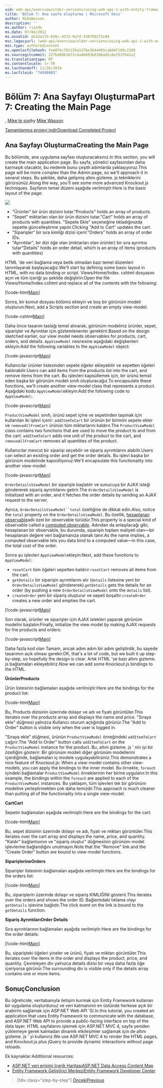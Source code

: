 ```yaml
---
uid: web-api/overview/older-versions/using-web-api-1-with-entity-framework-5/using-web-api-with-entity-framework-part-7
title: 'Bölüm 7: Ana sayfa oluşturma | Microsoft Docs'
author: MikeWasson
description: ''
ms.author: riande
ms.date: 07/04/2012
ms.assetid: eb32a17b-626c-4373-9a7d-3387992f3c04
msc.legacyurl: /web-api/overview/older-versions/using-web-api-1-with-entity-framework-5/using-web-api-with-entity-framework-part-7
msc.type: authoredcontent
ms.openlocfilehash: fe4074c701159a137be3644d65ca844f160c2399
ms.sourcegitcommit: 22fbd8863672c4ad6693b8388ad5c8e753fb41a2
ms.translationtype: MT
ms.contentlocale: tr-TR
ms.lasthandoff: 11/28/2019
ms.locfileid: "74599983"
---
```

# <a name="part-7-creating-the-main-page"></a><span data-ttu-id="5570e-102">Bölüm 7: Ana Sayfayı Oluşturma</span><span class="sxs-lookup"><span data-stu-id="5570e-102">Part 7: Creating the Main Page</span></span>

<span data-ttu-id="5570e-103">, [Mike te son](https://github.com/MikeWasson)</span><span class="sxs-lookup"><span data-stu-id="5570e-103">by [Mike Wasson](https://github.com/MikeWasson)</span></span>

[<span data-ttu-id="5570e-104">Tamamlanmış projeyi indir</span><span class="sxs-lookup"><span data-stu-id="5570e-104">Download Completed Project</span></span>](https://code.msdn.microsoft.com/ASP-NET-Web-API-with-afa30545)

## <a name="creating-the-main-page"></a><span data-ttu-id="5570e-105">Ana Sayfayı Oluşturma</span><span class="sxs-lookup"><span data-stu-id="5570e-105">Creating the Main Page</span></span>

<span data-ttu-id="5570e-106">Bu bölümde, ana uygulama sayfası oluşturacaksınız.</span><span class="sxs-lookup"><span data-stu-id="5570e-106">In this section, you will create the main application page.</span></span> <span data-ttu-id="5570e-107">Bu sayfa, yönetici sayfasından daha karmaşık olacaktır, bu nedenle bunu çeşitli adımlarda yaklaşıyoruz.</span><span class="sxs-lookup"><span data-stu-id="5570e-107">This page will be more complex than the Admin page, so we'll approach it in several steps.</span></span> <span data-ttu-id="5570e-108">Bu şekilde, daha gelişmiş altını gizleme. js tekniklerini görürsünüz.</span><span class="sxs-lookup"><span data-stu-id="5570e-108">Along the way, you'll see some more advanced Knockout.js techniques.</span></span> <span data-ttu-id="5570e-109">Sayfanın temel düzeni aşağıda verilmiştir:</span><span class="sxs-lookup"><span data-stu-id="5570e-109">Here is the basic layout of the page:</span></span>

![](using-web-api-with-entity-framework-part-7/_static/image1.png)

- <span data-ttu-id="5570e-110">"Ürünler" bir ürün dizisini tutar.</span><span class="sxs-lookup"><span data-stu-id="5570e-110">"Products" holds an array of products.</span></span>
- <span data-ttu-id="5570e-111">"Sepet" miktarları olan bir ürün dizisini tutar.</span><span class="sxs-lookup"><span data-stu-id="5570e-111">"Cart" holds an array of products with quantities.</span></span> <span data-ttu-id="5570e-112">"Sepete Ekle" seçeneğine tıkladığınızda sepette güncelleştirme yapılır.</span><span class="sxs-lookup"><span data-stu-id="5570e-112">Clicking "Add to Cart" updates the cart.</span></span>
- <span data-ttu-id="5570e-113">"Siparişler" bir sıra kimliği dizisi içerir.</span><span class="sxs-lookup"><span data-stu-id="5570e-113">"Orders" holds an array of order IDs.</span></span>
- <span data-ttu-id="5570e-114">"Ayrıntılar", bir dizi öğe olan (miktarları olan ürünler) bir sıra ayrıntısı tutar</span><span class="sxs-lookup"><span data-stu-id="5570e-114">"Details" holds an order detail, which is an array of items (products with quantities)</span></span>

<span data-ttu-id="5570e-115">HTML 'de veri bağlama veya betik olmadan bazı temel düzenleri tanımlayarak başlayacağız.</span><span class="sxs-lookup"><span data-stu-id="5570e-115">We'll start by defining some basic layout in HTML, with no data binding or script.</span></span> <span data-ttu-id="5570e-116">Views/Home/Index. cshtml dosyasını açın ve tüm içeriği şu şekilde değiştirin:</span><span class="sxs-lookup"><span data-stu-id="5570e-116">Open the file Views/Home/Index.cshtml and replace all of the contents with the following:</span></span>

[!code-html[Main](using-web-api-with-entity-framework-part-7/samples/sample1.html)]

<span data-ttu-id="5570e-117">Sonra, bir komut dosyası bölümü ekleyin ve boş bir görünüm modeli oluşturun:</span><span class="sxs-lookup"><span data-stu-id="5570e-117">Next, add a Scripts section and create an empty view-model:</span></span>

[!code-cshtml[Main](using-web-api-with-entity-framework-part-7/samples/sample2.cshtml)]

<span data-ttu-id="5570e-118">Daha önce tasarım taslağı temel alınarak, görünüm modeliniz ürünler, sepet, siparişler ve Ayrıntılar için gözlemlenenler gerektirir.</span><span class="sxs-lookup"><span data-stu-id="5570e-118">Based on the design sketched earlier, our view model needs observables for products, cart, orders, and details.</span></span> <span data-ttu-id="5570e-119">`AppViewModel` nesnesine aşağıdaki değişkenleri ekleyin:</span><span class="sxs-lookup"><span data-stu-id="5570e-119">Add the following variables to the `AppViewModel` object:</span></span>

[!code-javascript[Main](using-web-api-with-entity-framework-part-7/samples/sample3.js)]

<span data-ttu-id="5570e-120">Kullanıcılar ürünler listesinden sepete öğeler ekleyebilir ve sepetten öğeleri kaldırabilir.</span><span class="sxs-lookup"><span data-stu-id="5570e-120">Users can add items from the products list into the cart, and remove items from the cart.</span></span> <span data-ttu-id="5570e-121">Bu işlevleri kapsüllemek için, bir ürünü temsil eden başka bir görünüm modeli sınıfı oluşturacağız.</span><span class="sxs-lookup"><span data-stu-id="5570e-121">To encapsulate these functions, we'll create another view-model class that represents a product.</span></span> <span data-ttu-id="5570e-122">Aşağıdaki kodu `AppViewModel`ekleyin:</span><span class="sxs-lookup"><span data-stu-id="5570e-122">Add the following code to `AppViewModel`:</span></span>

[!code-javascript[Main](using-web-api-with-entity-framework-part-7/samples/sample4.js?highlight=4)]

<span data-ttu-id="5570e-123">`ProductViewModel` sınıfı, ürünü sepet içine ve sepetinden taşımak için kullanılan iki işlevi içerir: `addItemToCart` bir ürünün bir birimini sepete ekler ve `removeAllFromCart` ürünün tüm miktarlarını kaldırır.</span><span class="sxs-lookup"><span data-stu-id="5570e-123">The `ProductViewModel` class contains two functions that are used to move the product to and from the cart: `addItemToCart` adds one unit of the product to the cart, and `removeAllFromCart` removes all quantities of the product.</span></span>

<span data-ttu-id="5570e-124">Kullanıcılar mevcut bir siparişi seçebilir ve sipariş ayrıntılarını alabilir.</span><span class="sxs-lookup"><span data-stu-id="5570e-124">Users can select an existing order and get the order details.</span></span> <span data-ttu-id="5570e-125">Bu işlevi başka bir görünüm modelinde kapsülliyoruz:</span><span class="sxs-lookup"><span data-stu-id="5570e-125">We'll encapsulate this functionality into another view-model:</span></span>

[!code-javascript[Main](using-web-api-with-entity-framework-part-7/samples/sample5.js?highlight=4)]

<span data-ttu-id="5570e-126">`OrderDetailsViewModel` bir siparişle başlatılır ve sunucuya bir AJAX isteği göndererek sipariş ayrıntılarını getirir.</span><span class="sxs-lookup"><span data-stu-id="5570e-126">The `OrderDetailsViewModel` is initialized with an order, and it fetches the order details by sending an AJAX request to the server.</span></span>

<span data-ttu-id="5570e-127">Ayrıca, `OrderDetailsViewModel``total` özelliğine de dikkat edin.</span><span class="sxs-lookup"><span data-stu-id="5570e-127">Also, notice the `total` property on the `OrderDetailsViewModel`.</span></span> <span data-ttu-id="5570e-128">Bu özellik, [hesaplanan observable](http://knockoutjs.com/documentation/computedObservables.html)adlı özel bir observable türüdür.</span><span class="sxs-lookup"><span data-stu-id="5570e-128">This property is a special kind of observable called a [computed observable](http://knockoutjs.com/documentation/computedObservables.html).</span></span> <span data-ttu-id="5570e-129">Adından da anlaşılacağı gibi, hesaplanan bir observable, bu durumda, siparişin toplam maliyeti olan&#8212;bir hesaplanan değere veri bağlamanıza olanak tanır.</span><span class="sxs-lookup"><span data-stu-id="5570e-129">As the name implies, a computed observable lets you data bind to a computed value&#8212;in this case, the total cost of the order.</span></span>

<span data-ttu-id="5570e-130">Sonra şu işlevleri `AppViewModel`ekleyin:</span><span class="sxs-lookup"><span data-stu-id="5570e-130">Next, add these functions to `AppViewModel`:</span></span>

- <span data-ttu-id="5570e-131">`resetCart` tüm öğeleri sepetten kaldırır.</span><span class="sxs-lookup"><span data-stu-id="5570e-131">`resetCart` removes all items from the cart.</span></span>
- <span data-ttu-id="5570e-132">`getDetails` bir siparişin ayrıntılarını alır (`details` listesine yeni bir `OrderDetailsViewModel` göndererek).</span><span class="sxs-lookup"><span data-stu-id="5570e-132">`getDetails` gets the details for an order (by pushing a new `OrderDetailsViewModel` onto the `details` list).</span></span>
- <span data-ttu-id="5570e-133">`createOrder` yeni bir sipariş oluşturur ve sepeti boşaltır.</span><span class="sxs-lookup"><span data-stu-id="5570e-133">`createOrder` creates a new order and empties the cart.</span></span>

[!code-javascript[Main](using-web-api-with-entity-framework-part-7/samples/sample6.js?highlight=4)]

<span data-ttu-id="5570e-134">Son olarak, ürünler ve siparişler için AJAX istekleri yaparak görünüm modelini başlatın:</span><span class="sxs-lookup"><span data-stu-id="5570e-134">Finally, initialize the view model by making AJAX requests for the products and orders:</span></span>

[!code-javascript[Main](using-web-api-with-entity-framework-part-7/samples/sample7.js)]

<span data-ttu-id="5570e-135">Daha fazla kod olan Tamam, ancak adım adım bir adım geliştirdik, bu sayede tasarımın açık olması gerekir.</span><span class="sxs-lookup"><span data-stu-id="5570e-135">OK, that's a lot of code, but we built it up step-by-step, so hopefully the design is clear.</span></span> <span data-ttu-id="5570e-136">Artık HTML 'ye bazı altını gizleme. js bağlamaları ekleyebiliriz.</span><span class="sxs-lookup"><span data-stu-id="5570e-136">Now we can add some Knockout.js bindings to the HTML.</span></span>

<span data-ttu-id="5570e-137">**Ürünler**</span><span class="sxs-lookup"><span data-stu-id="5570e-137">**Products**</span></span>

<span data-ttu-id="5570e-138">Ürün listesinin bağlamaları aşağıda verilmiştir:</span><span class="sxs-lookup"><span data-stu-id="5570e-138">Here are the bindings for the product list:</span></span>

[!code-html[Main](using-web-api-with-entity-framework-part-7/samples/sample8.html)]

<span data-ttu-id="5570e-139">Bu, Products dizisinin üzerinde dolaşır ve adı ve fiyatı görüntüler.</span><span class="sxs-lookup"><span data-stu-id="5570e-139">This iterates over the products array and displays the name and price.</span></span> <span data-ttu-id="5570e-140">"Sıraya ekle" düğmesi yalnızca Kullanıcı oturum açtığında görünür.</span><span class="sxs-lookup"><span data-stu-id="5570e-140">The "Add to Order" button is visible only when the user is logged in.</span></span>

<span data-ttu-id="5570e-141">"Sıraya ekle" düğmesi, ürünün `ProductViewModel` örneğindeki `addItemToCart` çağırır.</span><span class="sxs-lookup"><span data-stu-id="5570e-141">The "Add to Order" button calls `addItemToCart` on the `ProductViewModel` instance for the product.</span></span> <span data-ttu-id="5570e-142">Bu, altını gizleme. js ' nin iyi bir özelliğini gösterir: Bir görünüm modeli diğer görünüm modellerini içerdiğinde, bağlamaları iç modele uygulayabilirsiniz.</span><span class="sxs-lookup"><span data-stu-id="5570e-142">This demonstrates a nice feature of Knockout.js: When a view-model contains other view-models, you can apply the bindings to the inner model.</span></span> <span data-ttu-id="5570e-143">Bu örnekte, `foreach` içindeki bağlamalar `ProductViewModel` örneklerinin her birine uygulanır.</span><span class="sxs-lookup"><span data-stu-id="5570e-143">In this example, the bindings within the `foreach` are applied to each of the `ProductViewModel` instances.</span></span> <span data-ttu-id="5570e-144">Bu yaklaşım, tüm işlevleri tek bir görünüm modeline yerleştirmekten çok daha temizdir.</span><span class="sxs-lookup"><span data-stu-id="5570e-144">This approach is much cleaner than putting all of the functionality into a single view-model.</span></span>

<span data-ttu-id="5570e-145">**Cart**</span><span class="sxs-lookup"><span data-stu-id="5570e-145">**Cart**</span></span>

<span data-ttu-id="5570e-146">Sepetin bağlamaları aşağıda verilmiştir:</span><span class="sxs-lookup"><span data-stu-id="5570e-146">Here are the bindings for the cart:</span></span>

[!code-html[Main](using-web-api-with-entity-framework-part-7/samples/sample9.html)]

<span data-ttu-id="5570e-147">Bu, sepet dizisinin üzerinde dolaşır ve adı, fiyatı ve miktarı görüntüler.</span><span class="sxs-lookup"><span data-stu-id="5570e-147">This iterates over the cart array and displays the name, price, and quantity.</span></span> <span data-ttu-id="5570e-148">"Kaldır" bağlantısının ve "sipariş oluştur" düğmesinin görünüm-model işlevlerine bağlandığını unutmayın.</span><span class="sxs-lookup"><span data-stu-id="5570e-148">Note that the "Remove" link and the "Create Order" button are bound to view-model functions.</span></span>

<span data-ttu-id="5570e-149">**Siparişlerine**</span><span class="sxs-lookup"><span data-stu-id="5570e-149">**Orders**</span></span>

<span data-ttu-id="5570e-150">Siparişler listesinin bağlamaları aşağıda verilmiştir:</span><span class="sxs-lookup"><span data-stu-id="5570e-150">Here are the bindings for the orders list:</span></span>

[!code-html[Main](using-web-api-with-entity-framework-part-7/samples/sample10.html)]

<span data-ttu-id="5570e-151">Bu, siparişlerin üzerinde dolaşır ve sipariş KIMLIĞINI gösterir.</span><span class="sxs-lookup"><span data-stu-id="5570e-151">This iterates over the orders and shows the order ID.</span></span> <span data-ttu-id="5570e-152">Bağlantıdaki tıklama olayı `getDetails` işlevine bağlıdır.</span><span class="sxs-lookup"><span data-stu-id="5570e-152">The click event on the link is bound to the `getDetails` function.</span></span>

<span data-ttu-id="5570e-153">**Sipariş Ayrıntıları**</span><span class="sxs-lookup"><span data-stu-id="5570e-153">**Order Details**</span></span>

<span data-ttu-id="5570e-154">Sıra ayrıntılarının bağlamaları aşağıda verilmiştir:</span><span class="sxs-lookup"><span data-stu-id="5570e-154">Here are the bindings for the order details:</span></span>

[!code-html[Main](using-web-api-with-entity-framework-part-7/samples/sample11.html)]

<span data-ttu-id="5570e-155">Bu, siparişteki öğeleri yineler ve ürünü, fiyatı ve miktarı görüntüler.</span><span class="sxs-lookup"><span data-stu-id="5570e-155">This iterates over the items in the order and displays the product, price, and quantity.</span></span> <span data-ttu-id="5570e-156">Çevreleyen div yalnızca details dizisi bir veya daha fazla öğe içeriyorsa görünür.</span><span class="sxs-lookup"><span data-stu-id="5570e-156">The surrounding div is visible only if the details array contains one or more items.</span></span>

## <a name="conclusion"></a><span data-ttu-id="5570e-157">Sonuç</span><span class="sxs-lookup"><span data-stu-id="5570e-157">Conclusion</span></span>

<span data-ttu-id="5570e-158">Bu öğreticide, veritabanıyla iletişim kurmak için Entity Framework kullanan bir uygulama oluşturdunuz ve veri katmanının en üstünde herkese açık bir arabirim sağlamak için ASP.NET Web API 'SI.</span><span class="sxs-lookup"><span data-stu-id="5570e-158">In this tutorial, you created an application that uses Entity Framework to communicate with the database, and ASP.NET Web API to provide a public-facing interface on top of the data layer.</span></span> <span data-ttu-id="5570e-159">HTML sayfalarını işlemek için ASP.NET MVC 4, sayfa yeniden yüklemeye gerek kalmadan dinamik etkileşimler sağlamak için de altını gizleme. js ' yi kullanırız.</span><span class="sxs-lookup"><span data-stu-id="5570e-159">We use ASP.NET MVC 4 to render the HTML pages, and Knockout.js plus jQuery to provide dynamic interactions without page reloads.</span></span>

<span data-ttu-id="5570e-160">Ek kaynaklar:</span><span class="sxs-lookup"><span data-stu-id="5570e-160">Additional resources:</span></span>

- [<span data-ttu-id="5570e-161">ASP.NET veri erişimi Içerik Haritası</span><span class="sxs-lookup"><span data-stu-id="5570e-161">ASP.NET Data Access Content Map</span></span>](https://msdn.microsoft.com/library/6759sth4.aspx)
- [<span data-ttu-id="5570e-162">Entity Framework Geliştirici Merkezi</span><span class="sxs-lookup"><span data-stu-id="5570e-162">Entity Framework Developer Center</span></span>](https://msdn.microsoft.com/data/ef)

> [!div class="step-by-step"]
> [<span data-ttu-id="5570e-163">Önceki</span><span class="sxs-lookup"><span data-stu-id="5570e-163">Previous</span></span>](using-web-api-with-entity-framework-part-6.md)
